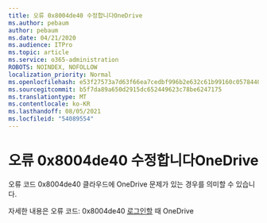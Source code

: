 ```yaml
---
title: 오류 0x8004de40 수정합니다OneDrive
ms.author: pebaum
author: pebaum
ms.date: 04/21/2020
ms.audience: ITPro
ms.topic: article
ms.service: o365-administration
ROBOTS: NOINDEX, NOFOLLOW
localization_priority: Normal
ms.openlocfilehash: e53f27573a7d63f66ea7cedbf996b2e632c61b99160c0578440e33b19a598714
ms.sourcegitcommit: b5f7da89a650d2915dc652449623c78be6247175
ms.translationtype: MT
ms.contentlocale: ko-KR
ms.lasthandoff: 08/05/2021
ms.locfileid: "54089554"
---
```

# <a name="fix-0x8004de40-error-in-onedrive"></a>오류 0x8004de40 수정합니다OneDrive

오류 코드 0x8004de40 클라우드에 OneDrive 문제가 있는 경우를 의미할 수 있습니다. 

자세한 내용은 오류 코드: 0x8004de40 [로그인할](/sharepoint/troubleshoot/administration/error-0x8004de40-in-onedrive) 때 OneDrive